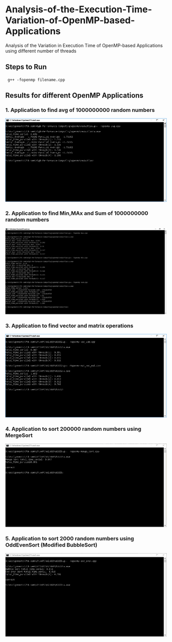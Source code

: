 # Analysis-of-the-Execution-Time-Variation-of-OpenMP-based-Applications
Analysis of the Variation in Execution Time of OpenMP-based Applications using different number of threads

## Steps to Run <br/>
` g++ -fopenmp filename.cpp`

## Results for different OpenMP Applications

### 1. Application to find avg of 1000000000 random numbers
![avg](/Results/avg.PNG)
### 2. Application to find Min,MAx and Sum of 1000000000 random numbers
![MinMaxSum](/Results/MinMaxSum.PNG)

### 3. Application to find vector and matrix operations
![MatVec](/Results/Output.PNG)

### 4. Application to sort 200000 random numbers using MergeSort
![MergeSort](/Results/MergeSort.PNG)

### 5. Application to sort 2000 random numbers using OddEvenSort (Modified BubbleSort)
![OddEvenSort](/Results/OddEvenSort.PNG)
